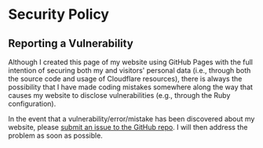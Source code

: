 # Security Policy

## Reporting a Vulnerability

Although I created this page of my website using GitHub Pages with the full
intention of securing both my and visitors' personal data (i.e., through both
the source code and usage of Cloudflare resources), there is always the
possibility that I have made coding mistakes somewhere along the way that causes
my website to disclose vulnerabilities (e.g., through the Ruby configuration).

In the event that a vulnerability/error/mistake has been discovered about my
website, please [submit an issue to the GitHub repo](https://github.com/paultran47/econ-grad-app-deadlines/issues).
I will then address the problem as soon as possible.
